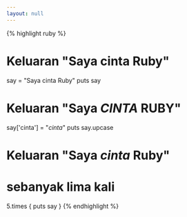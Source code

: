 ```yaml
---
layout: null
---
```


{% highlight ruby %}
# Keluaran "Saya cinta Ruby"
say = "Saya cinta Ruby"
puts say

# Keluaran "Saya *CINTA* RUBY"
say['cinta'] = "*cinta*"
puts say.upcase

# Keluaran "Saya *cinta* Ruby"
# sebanyak lima kali
5.times { puts say }
{% endhighlight %}

